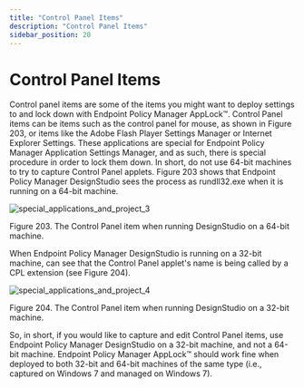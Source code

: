 ```yaml
---
title: "Control Panel Items"
description: "Control Panel Items"
sidebar_position: 20
---
```


# Control Panel Items

Control panel items are some of the items you might want to deploy settings to and lock down with
Endpoint Policy Manager AppLock™. Control Panel items can be items such as the control panel for
mouse, as shown in Figure 203, or items like the Adobe Flash Player Settings Manager or Internet
Explorer Settings. These applications are special for Endpoint Policy Manager Application Settings
Manager, and as such, there is special procedure in order to lock them down. In short, do not use
64-bit machines to try to capture Control Panel applets. Figure 203 shows that Endpoint Policy
Manager DesignStudio sees the process as rundll32.exe when it is running on a 64-bit machine.

![special_applications_and_project_3](/images/endpointpolicymanager/applicationsettings/designstudio/applicationsprojects/special_applications_and_project_3.webp)

Figure 203. The Control Panel item when running DesignStudio on a 64-bit machine.

When Endpoint Policy Manager DesignStudio is running on a 32-bit machine, can see that the Control
Panel applet's name is being called by a CPL extension (see Figure 204).

![special_applications_and_project_4](/images/endpointpolicymanager/applicationsettings/designstudio/applicationsprojects/special_applications_and_project_4.webp)

Figure 204. The Control Panel item when running DesignStudio on a 32-bit machine.

So, in short, if you would like to capture and edit Control Panel items, use Endpoint Policy Manager
DesignStudio on a 32-bit machine, and not a 64-bit machine. Endpoint Policy Manager AppLock™ should
work fine when deployed to both 32-bit and 64-bit machines of the same type (i.e., captured on
Windows 7 and managed on Windows 7).
